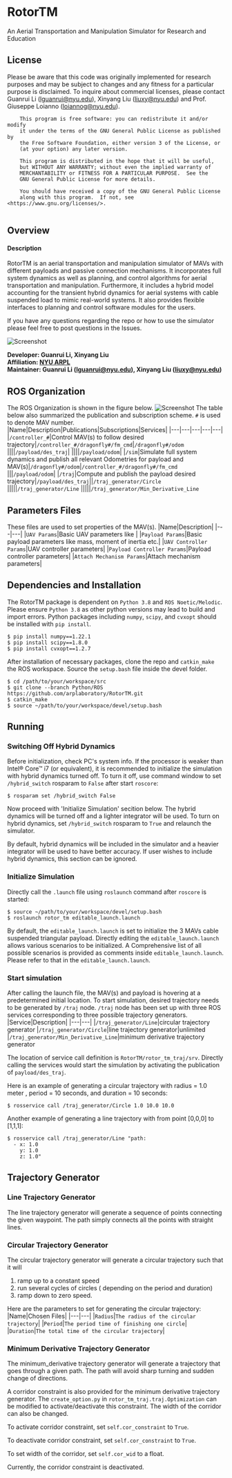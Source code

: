 # RotorTM
An Aerial Transportation and Manipulation Simulator for Research and Education

## License
Please be aware that this code was originally implemented for research purposes and may be subject to changes and any fitness for a particular purpose is disclaimed. To inquire about commercial licenses, please contact Guanrui Li (lguanrui@nyu.edu), Xinyang Liu (liuxy@nyu.edu) and Prof. Giuseppe Loianno (loiannog@nyu.edu).
```
    This program is free software: you can redistribute it and/or modify
    it under the terms of the GNU General Public License as published by
    the Free Software Foundation, either version 3 of the License, or
    (at your option) any later version.

    This program is distributed in the hope that it will be useful,
    but WITHOUT ANY WARRANTY; without even the implied warranty of
    MERCHANTABILITY or FITNESS FOR A PARTICULAR PURPOSE.  See the
    GNU General Public License for more details.

    You should have received a copy of the GNU General Public License
    along with this program.  If not, see <https://www.gnu.org/licenses/>.
    
```

## Overview
#### Description
RotorTM is an aerial transportation and manipulation simulator of MAVs with different payloads and passive connection mechanisms. It incorporates full system
dynamics as well as planning, and control algorithms for aerial transportation and manipulation. Furthermore, it includes a hybrid model accounting for the transient hybrid dynamics for aerial systems with cable suspended load to mimic real-world systems. It also provides flexible interfaces to planning and control software modules for the users. 

If you have any questions regarding the repo or how to use the simulator please feel free to post questions in the Issues. 

![Screenshot](doc/intro.png)

**Developer: Guanrui Li, Xinyang Liu<br />
Affiliation: [NYU ARPL](https://wp.nyu.edu/arpl/)<br />
Maintainer: Guanrui Li (lguanrui@nyu.edu), Xinyang Liu (liuxy@nyu.edu)<br />**

## ROS Organization
The ROS Organization is shown in the figure below. 
![Screenshot](doc/ros_diagram.png)
The table below also summarized the publication and subscription scheme. `#` is used to denote MAV number.
|Name|Description|Publications|Subscriptions|Services|
|---|---|---|---|---|
|`/controller_#`|Control MAV(s) to follow desired trajectory|`/controller_#/dragonfly#/fm_cmd`|`/dragonfly#/odom`
||||`/payload/des_traj`|
||||`/payload/odom`|
|`/sim`|Simulate full system dynamics and publish all relevant Odometries for payload and MAV(s)|`/dragonfly#/odom`|`/controller_#/dragonfly#/fm_cmd`
|||`/payload/odom`|
|`/traj`|Compute and publish the payload desired trajectory|`/payload/des_traj`||`/traj_generator/Circle`
|||||`/traj_generator/Line`
|||||`/traj_generator/Min_Derivative_Line`

## Parameters Files
These files are used to set properties of the MAV(s).
|Name|Description|
|---|---|
|`UAV Params`|Basic UAV parameters like |
|`Payload Params`|Basic payload parameters like mass, moment of inertia etc.|
|`UAV Controller Params`|UAV controller parameters|
|`Payload Controller Params`|Payload controller parameters|
|`Attach Mechanism Params`|Attach mechanism parameters|

## Dependencies and Installation
The RotorTM package is dependent on `Python 3.8` and `ROS Noetic/Melodic`. Please ensure `Python 3.8` as other python versions may lead to build and import errors. Python packages including `numpy`, `scipy`, and `cvxopt` should be installed with `pip install`. 
```
$ pip install numpy==1.22.1
$ pip install scipy==1.8.0
$ pip install cvxopt==1.2.7
```


After installation of necessary packages, clone the repo and `catkin_make` the ROS workspace. Source the `setup.bash` file inside the devel folder.

```
$ cd /path/to/your/workspace/src
$ git clone --branch Python/ROS https://github.com/arplaboratory/RotorTM.git
$ catkin_make
$ source ~/path/to/your/workspace/devel/setup.bash
```

##  Running
### Switching Off Hybrid Dynamics
Before initialization, check PC's system info. If the processor is weaker than Intel® Core™ i7 (or equivalent), it is recommended to initialize the simulation with hybrid dynamics turned off. To turn it off, use command window to set `/hybrid_switch` rosparam to `False` after start `roscore`:
```
$ rosparam set /hybrid_switch False
```
Now proceed with 'Initialize Simulation' secition below. The hybrid dynamics will be turned off and a lighter integrator will be used. To turn on hybrid dynamics, set `/hybrid_switch` rosparam to `True` and relaunch the simulator.  

By default, hybrid dynamics will be included in the simulator and a heavier integrator will be used to have better accuracy. If user wishes to include hybrid dynamics, this section can be ignored.

### Initialize Simulation
Directly call the `.launch`  file using `roslaunch` command after `roscore` is started:
```
$ source ~/path/to/your/workspace/devel/setup.bash
$ roslaunch rotor_tm editable_launch.launch
```
By default, the `editable_launch.launch` is set to initialize the 3 MAVs cable suspended triangular payload. Directly editing the `editable_launch.launch` allows various scenarios to be initialized. A Comprehensive list of all possible scenarios is provided as comments inside `editable_launch.launch`. Please refer to that in the `editable_launch.launch`.
### Start simulation
After calling the launch file, the MAV(s) and payload is hovering at a predetermined initial location. To start simulation, desired trajectory needs to be generated by `/traj` node. `/traj` node has been set up with three ROS services corresponding to three possible trajectory generators. 
|Service|Description|
|---|---|
|`/traj_generator/Line`|circular trajectory generator
|`/traj_generator/Circle`|line trajectory generator|unlimited 
|`/traj_generator/Min_Derivative_Line`|minimum derivative trajectory generator

The location of service call definition is `RotorTM/rotor_tm_traj/srv`. Directly calling the services would start the simulation by activating the publication of `payload/des_traj`.

Here is an example of generating a circular trajectory with radius = 1.0 meter , period = 10 seconds, and duration = 10 seconds:
```
$ rosservice call /traj_generator/Circle 1.0 10.0 10.0
```
Another example of generating a line trajectory with from point [0,0,0] to [1,1,1]:
```
$ rosservice call /traj_generator/Line "path:
  - x: 1.0
    y: 1.0
    z: 1.0"
```
## Trajectory Generator
### Line Trajectory Generator
The line trajectory generator will generate a sequence of points connecting the given waypoint. The path simply connects all the points with straight lines. 

### Circular Trajectory Generator
The circular trajectory generator will generate a circular trajectory such that it will  
 1. ramp up to a constant speed
 2. run several cycles of circles ( depending on the period and duration)
 3. ramp down to zero speed. 

Here are the parameters to set for generating the circular trajectory:
|Name|Chosen Files|
|---|---|
|`Radius`|`The radius of the circular trajectory`|
|`Period`|`The period time of finishing one circle`|
|`Duration`|`The total time of the circular trajectory`|

### Minimum Derivative Trajectory Generator
The minimum_derivative trajectory generator will generate a trajectory that goes through a given path. The path will avoid sharp turning and sudden change of directions.

A corridor constraint is also provided for the minimum derivative trajectory generator. The `create_option.py` in `rotor_tm_traj.traj.Optimization` can be modified to activate/deactivate this constraint. The width of the corridor can also be changed. 

To activate corridor constraint, set `self.cor_constraint` to `True`.

To deactivate corridor constraint, set `self.cor_constraint` to `True`.

To set width of the corridor, set `self.cor_wid` to a float.

Currently, the corridor constraint is deactivated.
